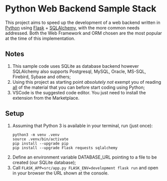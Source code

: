Python Web Backend Sample Stack
=====================================
This project aims to speed up the development of a web backend written in [Python](https://www.python.org/) using [Flask](https://flask.palletsprojects.com/en/2.0.x/) + [SQLAlchemy](https://www.sqlalchemy.org/), with the more common needs addressed. Both the Web Framework and ORM chosen are the most popular at the time of this implementation.

Notes
-----
1. This sample code uses SQLite as database backend however SQLAlchemy also supports Postgresql, MySQL, Oracle, MS-SQL, Firebird, Sybase and others;
2. Using this project as starting point *absolutely not* exempt you of reading [all](https://www.python.org/) of the material that you can before start coding using Python;
3. VSCode is the suggested code editor. You just need to install the extension from the Marketplace.

Setup
-----
1. Assuming that Python 3 is available in your terminal, run (just once):
    ```
    python3 -m venv .venv
    source .venv/bin/activate
    pip install --upgrade pip
    pip install --upgrade Flask requests sqlalchemy
    ```
2. Define an environment variable DATABASE_URL pointing to a file to be created (our SQLite database);
3. Call `FLASK_APP=src/app.py FLASK_ENV=development flask run` and open in your browser the URL shown at the console.
